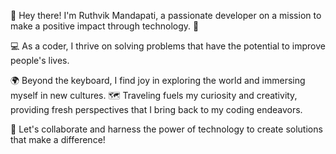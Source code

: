 👋 Hey there! I'm Ruthvik Mandapati, a passionate developer on a mission to make a positive impact through technology. 🚀

💻 As a coder, I thrive on solving problems that have the potential to improve people's lives.

🌍 Beyond the keyboard, I find joy in exploring the world and immersing myself in new cultures. 🗺️ Traveling fuels my curiosity and creativity, providing fresh perspectives that I bring back to my coding endeavors.

🔧 Let's collaborate and harness the power of technology to create solutions that make a difference!
